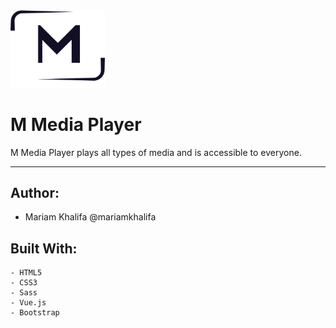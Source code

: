 <img src="images/logo.png" width="30%">

# M Media Player

M Media Player plays all types of media and is accessible to everyone. 
<hr>

</p>

## Author:

* Mariam Khalifa @mariamkhalifa

## Built With: 

```
- HTML5
- CSS3
- Sass
- Vue.js
- Bootstrap
```

